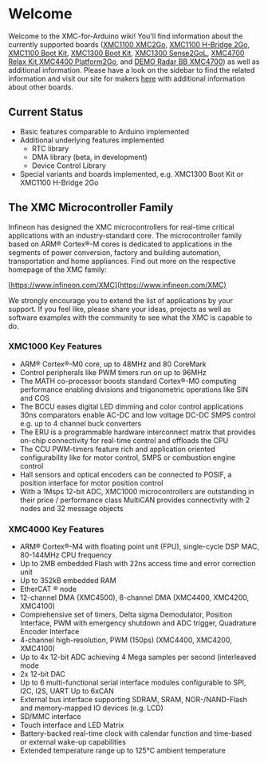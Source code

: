 # Welcome
Welcome to the XMC-for-Arduino wiki! You'll find information about the currently supported boards ([XMC1100 XMC2Go](https://github.com/Infineon/XMC-for-Arduino/wiki/XMC-2Go), [XMC1100 H-Bridge 2Go](https://github.com/Infineon/XMC-for-Arduino/wiki/XMC1100-H%E2%80%90Bridge-2Go), [XMC1100 Boot Kit](https://github.com/Infineon/XMC-for-Arduino/wiki/XMC1100-Boot-Kit), [XMC1300 Boot Kit](https://github.com/Infineon/XMC-for-Arduino/wiki/XMC1300-Boot-Kit), [XMC1300 Sense2GoL](https://github.com/Infineon/XMC-for-Arduino/wiki/XMC1300-Sense2GoL), [XMC4700 Relax Kit](https://github.com/Infineon/XMC-for-Arduino/wiki/XMC4700-Relax-Kit),[XMC4400 Platform2Go](https://github.com/Infineon/XMC-for-Arduino/wiki/XMC4400-Platform2Go), and [DEMO Radar BB XMC4700](https://github.com/Infineon/XMC-for-Arduino/wiki/DEMO-Radar-BB-XMC4700)) as well as additional information. 
Please have a look on the sidebar to find the related information and visit our site for makers [here](www.infineon.com/4makers) with additional information about other boards.

## Current Status
* Basic features comparable to Arduino implemented
* Additional underlying features implemented
  - RTC library
  - DMA library (beta, in development)
  - Device Control Library
* Special variants and boards implemented, e.g. XMC1300 Boot Kit or XMC1100 H-Bridge 2Go

## The XMC Microcontroller Family
Infineon has designed the XMC microcontrollers for real-time critical applications with an industry-standard core. The microcontroller family based on ARM® Cortex®-M cores is dedicated to applications in the segments of power conversion, factory and building automation, transportation and home appliances. 
Find out more on the respective homepage of the XMC family:

[https://www.infineon.com/XMC](https://www.infineon.com/XMC)

We strongly encourage you to extend the list of applications by your support. If you feel like, please share your ideas, projects as well as software examples with the community to see what the XMC is capable to do.

### XMC1000 Key Features
* ARM® Cortex®-M0 core, up to 48MHz and 80 CoreMark
* Control peripherals like PWM timers run on up to 96MHz
* The MATH co-processor boosts standard Cortex®-M0 computing performance enabling divisions and trigonometric operations like SIN and COS
* The BCCU eases digital LED dimming and color control applications
30ns comparators enable AC-DC and low voltage DC-DC SMPS control e.g. up to 4 channel buck converters
* The ERU is a programmable hardware interconnect matrix that provides on-chip connectivity for real-time control and offloads the CPU
* The CCU PWM-timers feature rich and application oriented configurability like for motor control, SMPS or combustion engine control
* Hall sensors and optical encoders can be connected to POSIF, a position interface for motor position control
* With a 1Msps 12-bit ADC, XMC1000 microcontrollers are outstanding in their price / performance class
MultiCAN provides connectivity with 2 nodes and 32 message objects

### XMC4000 Key Features
* ARM® Cortex®-M4 with floating point unit (FPU), single-cycle DSP MAC, 80-144MHz CPU frequency
* Up to 2MB embedded Flash with 22ns access time and error correction unit
* Up to 352kB embedded RAM
* EtherCAT ® node
* 12-channel DMA (XMC4500), 8-channel DMA (XMC4400, XMC4200, XMC4100)
* Comprehensive set of timers, Delta sigma Demodulator, Position Interface, PWM with emergency shutdown and ADC trigger, Quadrature Encoder Interface
* 4-channel high-resolution, PWM (150ps) (XMC4400, XMC4200, XMC4100)
* Up to 4x 12-bit ADC achieving 4 Mega samples per second (interleaved mode
* 2x 12-bit DAC
* Up to 6 multi-functional serial interface modules configurable to SPI, I2C, I2S, UART
Up to 6xCAN
* External bus interface supporting SDRAM, SRAM, NOR-/NAND-Flash and memory-mapped IO devices (e.g. LCD)
* SD/MMC interface
* Touch interface and LED Matrix
* Battery-backed real-time clock with calendar function and time-based or external wake-up capabilities
* Extended temperature range up to 125°C ambient temperature

